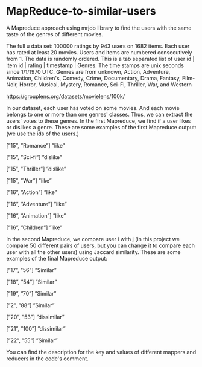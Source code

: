 # MapReduce-to-similar-users
A Mapreduce approach using mrjob library to find the users with the same taste of the genres of different movies.

The full u data set: 100000 ratings by 943 users on 1682 items. Each user has rated at least 20 movies.  Users and items are numbered consecutively from 1.  The data is randomly ordered. This is a tab separated list of user id | item id | rating | timestamp | Genres. The time stamps are unix seconds since 1/1/1970 UTC. Genres are from unknown, Action, Adventure, Animation, Children's, Comedy, Crime, Documentary, Drama, Fantasy, Film-Noir, Horror, Musical, Mystery, Romance, Sci-Fi, Thriller, War, and Western 

https://grouplens.org/datasets/movielens/100k/

In our dataset, each user has voted on some movies. And each movie belongs to one or more than one genres' classes. Thus, we can extract the users' votes to these genres. 
In the first Mapreduce, we find if a user likes or dislikes a genre. These are some examples of the first Mapreduce output: (we use the ids of the users.)

[”15”, ”Romance”] ”like”

[”15”, ”Sci-fi”] ”dislike”

[”15”, ”Thriller”] ”dislike”

[”15”, ”War”] ”like”

[”16”, ”Action”] ”like”

[”16”, ”Adventure”] ”like”

[”16”, ”Animation”] ”like”

[”16”, ”Children”] ”like”

In the second Mapreduce, we compare user i with j (in this project we compare 50 different pairs of users, but you can change it to compare each user with all the other users)
using Jaccard similarity.  These are some examples of the final Mapreduce output:

[”17”, ”56”] ”Similar”

[”18”, ”54”] ”Similar”

[”19”, ”70”] ”Similar”

[”2”, ”88”] ”Similar”

[”20”, ”53”] ”dissimilar”

[”21”, ”100”] ”dissimilar”

[”22”, ”55”] ”Similar”

You can find the description for the key and values of different mappers and reducers in the code's comment.
